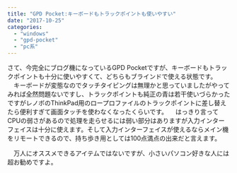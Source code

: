 ```yaml
---
title: "GPD Pocket:キーボードもトラックポイントも使いやすい"
date: "2017-10-25"
categories: 
  - "windows"
  - "gpd-pocket"
  - "pc系"
---
```


さて、今完全にブログ機になっているGPD Pocketですが、キーボードもトラックポイントも十分に使いやすくて、どちらもブラインドで使える状態です。 　キーボードが変態なのでタッチタイピングは無理かと思っていましたがやってみれば全然問題ないですし、トラックポイントも純正の青は若干使いづらかったですがレノボのThinkPad用のロープロファイルのトラックポイントに差し替えたら便利すぎて画面タッチを使わなくなったくらいです。 　はっきり言ってCPUの弱さがあるので処理を走らせるには弱い部分はありますが入力インターフェイスは十分に使えます。そして入力インターフェイスが使えるならメイン機をリモートできるので、持ち歩き用としては100点満点の出来だと言えます。

　万人にオススメできるアイテムではないですが、小さいパソコン好きな人には超お勧めですよ。
